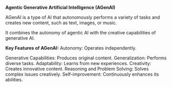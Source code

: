 ****Agentic Generative Artificial Intelligence (AGenAI)****

AGenAI is a type of AI that autonomously performs a variety of tasks and creates new content, such as text, images, or music.

It combines the autonomy of agentic AI with the creative capabilities of generative AI.

**Key Features of AGenAI:**
Autonomy: Operates independently.

Generative Capabilities: Produces original content.
Generalization: Performs diverse tasks.
Adaptability: Learns from new experiences.
Creativity: Creates innovative content.
Reasoning and Problem Solving: Solves complex issues creatively.
Self-improvement: Continuously enhances its abilities. 
                                            
